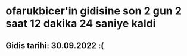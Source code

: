 # ofarukbicer'in gidisine son 2 gun 2 saat 12 dakika 24 saniye kaldi

## Gidis tarihi: 30.09.2022 :(